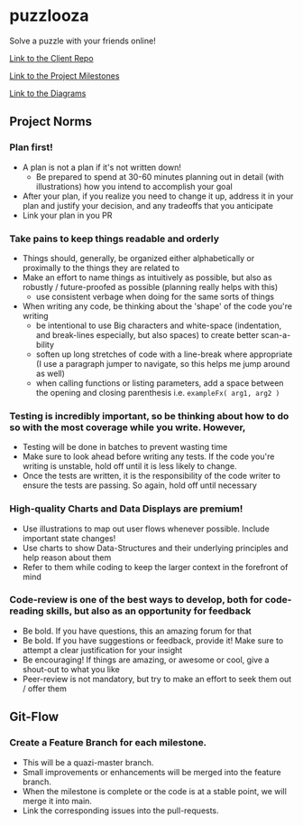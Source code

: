 # puzzlooza
Solve a puzzle with your friends online!

 [Link to the Client Repo](https://github.com/GreyMatteOr/puzzlooza-UI/) 

 [Link to the Project Milestones](https://github.com/GreyMatteOr/puzzlooza-host/milestones)
 
 [Link to the Diagrams](https://excalidraw.com#room=350daa8d5e5864c98c8e,iNjjZIBHm1DI530Ko0-3Uw)

## Project Norms

### Plan first!
 - A plan is not a plan if it's not written down!
   - Be prepared to spend at 30-60 minutes planning out in detail (with illustrations) how you intend to accomplish your goal
 - After your plan, if you realize you need to change it up, address it in your plan and justify your decision, and any tradeoffs that you anticipate
 - Link your plan in you PR
 
### Take pains to keep things readable and orderly
  - Things should, generally, be organized either alphabetically or proximally to the things they are related to
  - Make an effort to name things as intuitively as possible, but also as robustly / future-proofed as possible (planning really helps with this)
     - use consistent verbage when doing for the same sorts of things
  - When writing any code, be thinking about the 'shape' of the code you're writing
     - be intentional to use Big characters and white-space (indentation, and break-lines especially, but also spaces) to create better scan-a-bility
     - soften up long stretches of code with a line-break where appropriate (I use a paragraph jumper to navigate, so this helps me jump around as well)
     - when calling functions or listing parameters, add a space between the opening and closing parenthesis i.e. `exampleFx( arg1, arg2 )`
     
### Testing is incredibly important, so be thinking about how to do so with the most coverage while you write. However,
   - Testing will be done in batches to prevent wasting time
   - Make sure to look ahead before writing any tests. If the code you're writing is unstable, hold off until it is less likely to change.
   - Once the tests are written, it is the responsibility of the code writer to ensure the tests are passing. So again, hold off until necessary
   
### High-quality Charts and Data Displays are premium!
   - Use illustrations to map out user flows whenever possible. Include important state changes!
   - Use charts to show Data-Structures and their underlying principles and help reason about them
   - Refer to them while coding to keep the larger context in the forefront of mind

### Code-review is one of the best ways to develop, both for code-reading skills, but also as an opportunity for feedback
   - Be bold. If you have questions, this an amazing forum for that
   - Be bold. If you have suggestions or feedback, provide it! Make sure to attempt a clear justification for your insight
   - Be encouraging! If things are amazing, or awesome or cool, give a shout-out to what you like
   - Peer-review is not mandatory, but try to make an effort to seek them out / offer them
   
## Git-Flow

### Create a Feature Branch for each milestone.
   - This will be a quazi-master branch. 
   - Small improvements or enhancements will be merged into the feature branch. 
   - When the milestone is complete or the code is at a stable point, we will merge it into main.
   - Link the corresponding issues into the pull-requests. 
     
